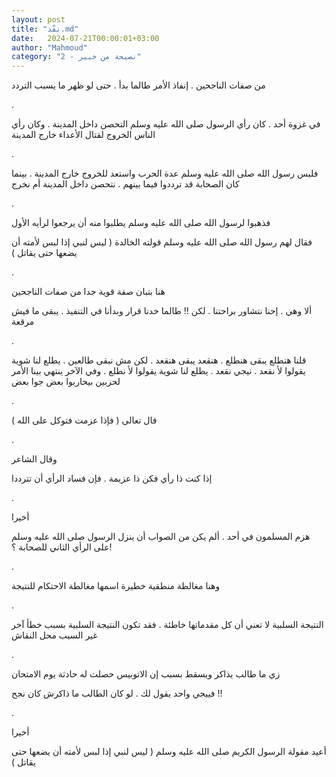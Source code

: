 ```yaml
---
layout: post
title: "نفّذ.md"
date:   2024-07-21T00:00:01+03:00
author: "Mahmoud"
category: "2 - نصيحة من خبير"
---
```

من صفات الناجحين . إنفاذ الأمر طالما بدأ . حتى لو ظهر ما
يسبب التردد

.

في غزوة أحد . كان رأي الرسول صلى الله عليه وسلم التحصن
داخل المدينة . وكان رأي الناس الخروج لقتال الأعداء خارج المدينة

.

فلبس رسول الله صلى الله عليه وسلم عدة الحرب واستعد
للخروج خارج المدينة . بينما كان الصحابة قد ترددوا فيما بينهم . نتحصن
داخل المدينة أم نخرج

.

فذهبوا لرسول الله صلى الله عليه وسلم يطلبوا منه أن
يرجعوا لرأيه الأول

فقال لهم رسول الله صلى الله عليه وسلم قولته الخالدة (
ليس لنبي إذا لبس لأمته أن يضعها حتى يقاتل )

.

هنا بتبان صفة قوية جدا من صفات الناجحين

ألا وهي . إحنا نتشاور براحتنا . لكن !! طالما خدنا قرار
وبدأنا في التنفيذ . يبقى ما فيش مرقعة

.

قلنا هنطلع يبقى هنطلع . هنقعد يبقى هنقعد . لكن مش نبقى
طالعين . يطلع لنا شوية يقولوا لأ نقعد . نيجي نقعد . يطلع لنا شوية يقولوا
لأ نطلع . وفي الآخر ينتهي بينا الأمر لحزبين بيحاربوا بعض جوا بعض

.

قال تعالى ( فإذا عزمت فتوكل على الله )

.

وقال الشاعر

إذا كنت ذا رأي فكن ذا عزيمة . فإن فساد الرأي أن
تترددا

.

أخيرا

هزم المسلمون في أحد . ألم يكن من الصواب أن ينزل الرسول
صلى الله عليه وسلم على الرأي الثاني للصحابة ؟!

.

وهنا مغالطة منطقية خطيرة اسمها مغالطة الاحتكام
للنتيجة

.

النتيجة السلبية لا تعني أن كل مقدماتها خاطئة . فقد تكون
النتيجة السلبية بسبب خطأ آخر غير السبب محل النقاش

.

زي ما طالب يذاكر ويسقط بسبب إن الاتوبيس حصلت له حادثة
يوم الامتحان

فييجي واحد يقول لك . لو كان الطالب ما ذاكرش كان
نجح !!

.

أخيرا

أعيد مقولة الرسول الكريم صلى الله عليه وسلم ( ليس لنبي
إذا لبس لأمته أن يضعها حتى يقاتل )
